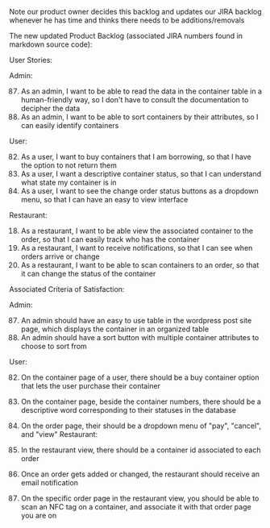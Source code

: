 Note our product owner decides this backlog and updates our JIRA backlog whenever he has time and thinks there needs to be additions/removals

The new updated Product Backlog (associated JIRA numbers found in markdown source code): 

User Stories:

Admin:

87. As an admin, I want to be able to read the data in the container table in a human-friendly way, so I don't have to consult the documentation to decipher the data
92. As an admin, I want to be able to sort containers by their attributes, so I can easily identify containers

User:

82. As a user, I want to buy containers that I am borrowing, so that I have the option to not return them
88. As a user, I want a descriptive container status, so that I can understand what state my container is in
97. As a user, I want to see the change order status buttons as a dropdown menu, so that I can have an easy to view interface 

Restaurant:

18. As a restaurant, I want to be able view the associated container to the order, so that I can easily track who has the container
19. As a restaurant, I want to receive notifications, so that I can see when orders arrive or change
85. As a restaurant, I want to be able to scan containers to an order, so that it can change the status of the container

Associated Criteria of Satisfaction:

Admin:

87. An admin should have an easy to use table in the wordpress post site page, which displays the container in an organized table 
92. An admin should have a sort button with multiple container attributes to choose to sort from

User:

82. On the container page of a user, there should be a buy container option that lets the user purchase their container
88. On the container page, beside the container numbers, there should be a descriptive word corresponding to their statuses in the database
97. On the order page, their should be a dropdown menu of "pay", "cancel", and "view"
Restaurant: 

18. In the restaurant view, there should be a container id associated to each order 
19. Once an order gets added or changed, the restaurant should receive an email notification
85. On the specific order page in the restaurant view, you should be able to scan an NFC tag on a container, and associate it with that order page you are on
